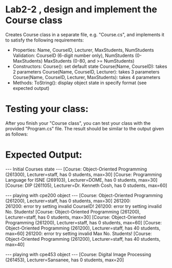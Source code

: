 # Lab2-2 , design and implement the Course class

Creates Course class in a separate file, e.g. "Course.cs", and implements it to satisfy the following requirements:
- Properties: Name, CourseID, Lecturer, MaxStudents, NumStudents
	Validation: CourseID (6-digit number only), 
				NumStudents (0-MaxStudents)
				MaxStudents (0-80, and >= NumStudents)
- Constructors:
	Course(): set default state
	Course(Name, CourseID): takes 2 parameters
	Course(Name, CourseID, Lecturer): takes 3 parameters
	Course(Name, CourseID, Lecturer, MaxStudents): takes 4 parameters
- Methods: 
	ToString(): display object state in specify format (see expected output)


# Testing your class:

After you finish your "Course class", you can test your class with the provided "Program.cs" file.
The result should be similar to the output given as follows:


# Expected Output:

--- Initial Courses state ---
[Course: Object-Oriented Programming (261300), Lecturer=staff, has 0 students, max=30]
[Course: Programming Language for ISNE (269103), Lecturer=DOME, has 0 students, max=30]
[Course: DIP (261105), Lecturer=Dr. Kenneth Cosh, has 0 students, max=60]

--- playing with cpe200 object ---
[Course: Object-Oriented Programming (261200), Lecturer=staff, has 0 students, max=30]
261200:		
261200: error try setting invalid CourseID!
261200: error try setting invalid No. Students!
[Course: Object-Oriented Programming (261200), Lecturer=staff, has 0 students, max=30]
[Course: Object-Oriented Programming (261200), Lecturer=staff, has 0 students, max=60]
[Course: Object-Oriented Programming (261200), Lecturer=staff, has 40 students, max=60]
261200: error try setting invalid Max No. Students!
[Course: Object-Oriented Programming (261200), Lecturer=staff, has 40 students, max=40]

--- playing with cpe453 object ---
[Course: Digital Image Processing (261453), Lecturer=Sansanee, has 0 students, max=20]
